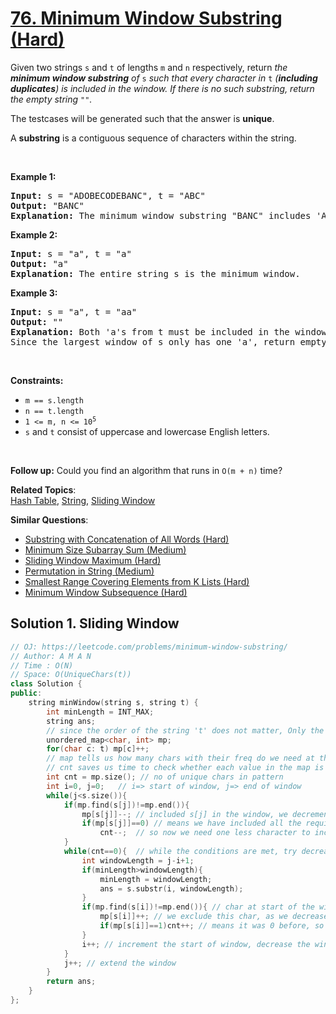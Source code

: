 # [76. Minimum Window Substring (Hard)](https://leetcode.com/problems/minimum-window-substring/)

<p>Given two strings <code>s</code> and <code>t</code> of lengths <code>m</code> and <code>n</code> respectively, return <em>the <strong>minimum window substring</strong> of </em><code>s</code><em> such that every character in </em><code>t</code><em> (<strong>including duplicates</strong>) is included in the window. If there is no such substring</em><em>, return the empty string </em><code>""</code><em>.</em></p>

<p>The testcases will be generated such that the answer is <strong>unique</strong>.</p>

<p>A <strong>substring</strong> is a contiguous sequence of characters within the string.</p>

<p>&nbsp;</p>
<p><strong>Example 1:</strong></p>

<pre><strong>Input:</strong> s = "ADOBECODEBANC", t = "ABC"
<strong>Output:</strong> "BANC"
<strong>Explanation:</strong> The minimum window substring "BANC" includes 'A', 'B', and 'C' from string t.
</pre>

<p><strong>Example 2:</strong></p>

<pre><strong>Input:</strong> s = "a", t = "a"
<strong>Output:</strong> "a"
<strong>Explanation:</strong> The entire string s is the minimum window.
</pre>

<p><strong>Example 3:</strong></p>

<pre><strong>Input:</strong> s = "a", t = "aa"
<strong>Output:</strong> ""
<strong>Explanation:</strong> Both 'a's from t must be included in the window.
Since the largest window of s only has one 'a', return empty string.
</pre>

<p>&nbsp;</p>
<p><strong>Constraints:</strong></p>

<ul>
	<li><code>m == s.length</code></li>
	<li><code>n == t.length</code></li>
	<li><code>1 &lt;= m, n&nbsp;&lt;= 10<sup>5</sup></code></li>
	<li><code>s</code> and <code>t</code> consist of uppercase and lowercase English letters.</li>
</ul>

<p>&nbsp;</p>
<strong>Follow up:</strong> Could you find an algorithm that runs in <code>O(m + n)</code> time?

**Related Topics**:  
[Hash Table](https://leetcode.com/tag/hash-table/), [String](https://leetcode.com/tag/string/), [Sliding Window](https://leetcode.com/tag/sliding-window/)

**Similar Questions**:
* [Substring with Concatenation of All Words (Hard)](https://leetcode.com/problems/substring-with-concatenation-of-all-words/)
* [Minimum Size Subarray Sum (Medium)](https://leetcode.com/problems/minimum-size-subarray-sum/)
* [Sliding Window Maximum (Hard)](https://leetcode.com/problems/sliding-window-maximum/)
* [Permutation in String (Medium)](https://leetcode.com/problems/permutation-in-string/)
* [Smallest Range Covering Elements from K Lists (Hard)](https://leetcode.com/problems/smallest-range-covering-elements-from-k-lists/)
* [Minimum Window Subsequence (Hard)](https://leetcode.com/problems/minimum-window-subsequence/)

## Solution 1. Sliding Window

```cpp
// OJ: https://leetcode.com/problems/minimum-window-substring/
// Author: A M A N
// Time : O(N)
// Space: O(UniqueChars(t))
class Solution {
public:
    string minWindow(string s, string t) {
        int minLength = INT_MAX;
        string ans;
        // since the order of the string 't' does not matter, Only the chars and their frequencies so we use map
        unordered_map<char, int> mp;
        for(char c: t) mp[c]++;
        // map tells us how many chars with their freq do we need at the moment to span t
        // cnt saves us time to check whether each value in the map is 0 or not
        int cnt = mp.size(); // no of unique chars in pattern
        int i=0, j=0;   // i=> start of window, j=> end of window
        while(j<s.size()){
            if(mp.find(s[j])!=mp.end()){
                mp[s[j]]--; // included s[j] in the window, we decrement it coz we need one less occurence of s[j]
                if(mp[s[j]]==0) // means we have included all the required occurences of s[j] in the window 
                    cnt--;  // so now we need one less character to include, when cnt = 0, it means all chars are included
            }             
            while(cnt==0){  // while the conditions are met, try decreasing the window length
                int windowLength = j-i+1;
                if(minLength>windowLength){
                    minLength = windowLength;
                    ans = s.substr(i, windowLength);
                }
                if(mp.find(s[i])!=mp.end()){ // char at start of the window is a 't' char
                    mp[s[i]]++; // we exclude this char, as we decrease the window length, so we need one more occurence of it
                    if(mp[s[i]]==1)cnt++; // means it was 0 before, so we need one more character to include 
                }
                i++; // increment the start of window, decrease the window length
            }
            j++; // extend the window
        }
        return ans;
    }
};
```